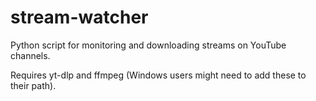 # stream-watcher
Python script for monitoring and downloading streams on YouTube channels.

Requires yt-dlp and ffmpeg (Windows users might need to add these to their path).
